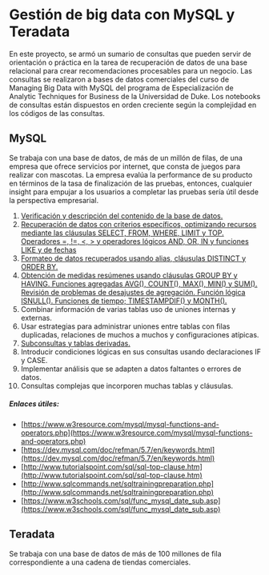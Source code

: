 # Gestión de big data con MySQL y Teradata
En este proyecto, se armó un sumario de consultas que pueden servir de orientación o práctica en la tarea de recuperación de datos de una base relacional para crear recomendaciones procesables para un negocio.  Las consultas se realizaron a bases de datos comerciales del curso de Managing Big Data with MySQL del programa de Especialización de Analytic Techniques for Business de la Universidad de Duke. Los notebooks de consultas están dispuestos en orden creciente según la complejidad en los códigos de las consultas. 

## MySQL
Se trabaja con una base de datos, de más de un millón de filas, de una empresa que ofrece servicios por internet, que consta de juegos para realizar con mascotas. La empresa evalúa la performance de su producto en términos de la tasa de finalización de las pruebas, entonces, cualquier insight para empujar a los usuarios a completar las pruebas sería útil desde la perspectiva empresarial.

 1. [Verificación y descripción del contenido de la base de datos.](https://vanefigueroa.github.io/Verificaci-n-descripci-n-de-base-de-datos/)
 2. [Recuperación de datos con criterios específicos, optimizando recursos mediante las cláusulas SELECT, FROM, WHERE, LIMIT y TOP. Operadores =, !=, <, > y operadores lógicos AND, OR, IN y funciones LIKE y de fechas](https://vanefigueroa.github.io/Obtenci-n-de-datos-con-criterios-espec-ficos-/)
 3. [Formateo de datos recuperados usando alias, cláusulas DISTINCT y ORDER BY.](https://vanefigueroa.github.io/Formatear-datos-recuperados/)
 4. [Obtención de medidas resúmenes usando cláusulas GROUP BY y HAVING. Funciones agregadas AVG(), COUNT(), MAX(), MIN() y SUM(). Revisión de problemas de desajustes de agregación. Función lógica ISNULL(). Funciones de tiempo; TIMESTAMPDIF() y MONTH().](https://vanefigueroa.github.io/Obtenci-n-de-medidas-res-menes/)
 5. Combinar información de varias tablas uso de uniones internas y externas.
 6. Usar estrategias para administrar uniones entre tablas con filas duplicadas, relaciones de muchos a muchos y configuraciones atípicas.
 7. [Subconsultas y tablas derivadas.]( https://vanefigueroa.github.io/Subconsultas-y-tablas-derivadas/)
 8. Introducir condiciones lógicas en sus consultas usando declaraciones IF y CASE.
 9. Implementar análisis que se adapten a datos faltantes o errores de datos.
 10. Consultas complejas que incorporen muchas tablas y cláusulas.
##### Enlaces útiles:
- [https://www.w3resource.com/mysql/mysql-functions-and-operators.php](https://www.w3resource.com/mysql/mysql-functions-and-operators.php)
- [https://dev.mysql.com/doc/refman/5.7/en/keywords.html](https://dev.mysql.com/doc/refman/5.7/en/keywords.html)
- [http://www.tutorialspoint.com/sql/sql-top-clause.htm](http://www.tutorialspoint.com/sql/sql-top-clause.htm)
- [http://www.sqlcommands.net/sqltrainingpreparation.php](http://www.sqlcommands.net/sqltrainingpreparation.php)
- [https://www.w3schools.com/sql/func_mysql_date_sub.asp](https://www.w3schools.com/sql/func_mysql_date_sub.asp)

## Teradata
Se trabaja con una base de datos de más de 100 millones de fila correspondiente a una cadena de tiendas comerciales.


